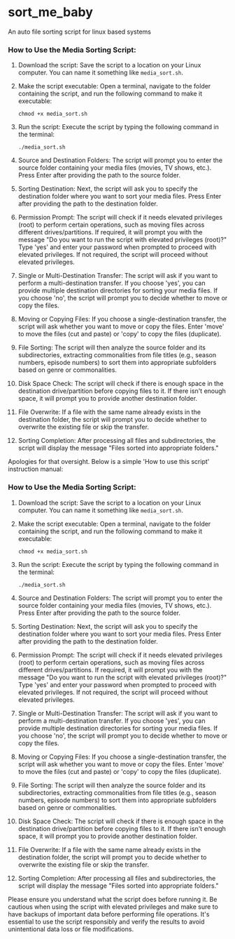 # sort_me_baby
An auto file sorting script for linux based systems


### How to Use the Media Sorting Script:

1. Download the script: Save the script to a location on your Linux computer. You can name it something like `media_sort.sh`.

2. Make the script executable: Open a terminal, navigate to the folder containing the script, and run the following command to make it executable:
   ```
   chmod +x media_sort.sh
   ```

3. Run the script: Execute the script by typing the following command in the terminal:
   ```
   ./media_sort.sh
   ```

4. Source and Destination Folders: The script will prompt you to enter the source folder containing your media files (movies, TV shows, etc.). Press Enter after providing the path to the source folder.

5. Sorting Destination: Next, the script will ask you to specify the destination folder where you want to sort your media files. Press Enter after providing the path to the destination folder.

6. Permission Prompt: The script will check if it needs elevated privileges (root) to perform certain operations, such as moving files across different drives/partitions. If required, it will prompt you with the message "Do you want to run the script with elevated privileges (root)?" Type 'yes' and enter your password when prompted to proceed with elevated privileges. If not required, the script will proceed without elevated privileges.

7. Single or Multi-Destination Transfer: The script will ask if you want to perform a multi-destination transfer. If you choose 'yes', you can provide multiple destination directories for sorting your media files. If you choose 'no', the script will prompt you to decide whether to move or copy the files.

8. Moving or Copying Files: If you choose a single-destination transfer, the script will ask whether you want to move or copy the files. Enter 'move' to move the files (cut and paste) or 'copy' to copy the files (duplicate).

9. File Sorting: The script will then analyze the source folder and its subdirectories, extracting commonalities from file titles (e.g., season numbers, episode numbers) to sort them into appropriate subfolders based on genre or commonalities.

10. Disk Space Check: The script will check if there is enough space in the destination drive/partition before copying files to it. If there isn't enough space, it will prompt you to provide another destination folder.

11. File Overwrite: If a file with the same name already exists in the destination folder, the script will prompt you to decide whether to overwrite the existing file or skip the transfer.

12. Sorting Completion: After processing all files and subdirectories, the script will display the message "Files sorted into appropriate folders."

Apologies for that oversight. Below is a simple 'How to use this script' instruction manual:

### How to Use the Media Sorting Script:

1. Download the script: Save the script to a location on your Linux computer. You can name it something like `media_sort.sh`.

2. Make the script executable: Open a terminal, navigate to the folder containing the script, and run the following command to make it executable:
   ```
   chmod +x media_sort.sh
   ```

3. Run the script: Execute the script by typing the following command in the terminal:
   ```
   ./media_sort.sh
   ```

4. Source and Destination Folders: The script will prompt you to enter the source folder containing your media files (movies, TV shows, etc.). Press Enter after providing the path to the source folder.

5. Sorting Destination: Next, the script will ask you to specify the destination folder where you want to sort your media files. Press Enter after providing the path to the destination folder.

6. Permission Prompt: The script will check if it needs elevated privileges (root) to perform certain operations, such as moving files across different drives/partitions. If required, it will prompt you with the message "Do you want to run the script with elevated privileges (root)?" Type 'yes' and enter your password when prompted to proceed with elevated privileges. If not required, the script will proceed without elevated privileges.

7. Single or Multi-Destination Transfer: The script will ask if you want to perform a multi-destination transfer. If you choose 'yes', you can provide multiple destination directories for sorting your media files. If you choose 'no', the script will prompt you to decide whether to move or copy the files.

8. Moving or Copying Files: If you choose a single-destination transfer, the script will ask whether you want to move or copy the files. Enter 'move' to move the files (cut and paste) or 'copy' to copy the files (duplicate).

9. File Sorting: The script will then analyze the source folder and its subdirectories, extracting commonalities from file titles (e.g., season numbers, episode numbers) to sort them into appropriate subfolders based on genre or commonalities.

10. Disk Space Check: The script will check if there is enough space in the destination drive/partition before copying files to it. If there isn't enough space, it will prompt you to provide another destination folder.

11. File Overwrite: If a file with the same name already exists in the destination folder, the script will prompt you to decide whether to overwrite the existing file or skip the transfer.

12. Sorting Completion: After processing all files and subdirectories, the script will display the message "Files sorted into appropriate folders."

Please ensure you understand what the script does before running it. Be cautious when using the script with elevated privileges and make sure to have backups of important data before performing file operations. It's essential to use the script responsibly and verify the results to avoid unintentional data loss or file modifications.
